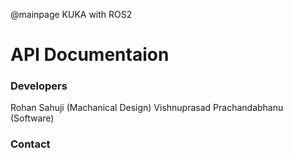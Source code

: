 @mainpage KUKA with ROS2
# API Documentaion

### Developers
Rohan Sahuji (Machanical Design)
Vishnuprasad Prachandabhanu (Software)

### Contact